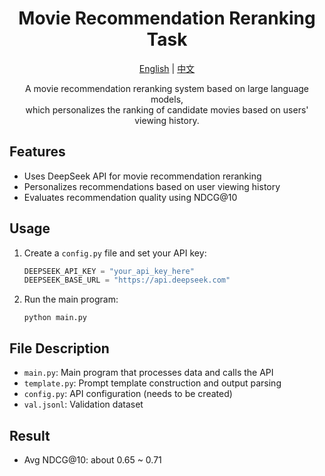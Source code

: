 <h1 align="center">Movie Recommendation Reranking Task</h1>

<p align="center">
  <a href="./README.md">English</a> |
  <a href="./README_zh.md">中文</a>
</p>

<p align="center">
  A movie recommendation reranking system based on large language models,<br>
  which personalizes the ranking of candidate movies based on users' viewing history.
</p>

## Features

- Uses DeepSeek API for movie recommendation reranking
- Personalizes recommendations based on user viewing history
- Evaluates recommendation quality using NDCG@10

## Usage

1. Create a `config.py` file and set your API key:
   ```python
   DEEPSEEK_API_KEY = "your_api_key_here"
   DEEPSEEK_BASE_URL = "https://api.deepseek.com"
   ```

2. Run the main program:
   ```
   python main.py
   ```

## File Description

- `main.py`: Main program that processes data and calls the API
- `template.py`: Prompt template construction and output parsing
- `config.py`: API configuration (needs to be created)
- `val.jsonl`: Validation dataset

## Result

- Avg NDCG@10: about 0.65 ~ 0.71
